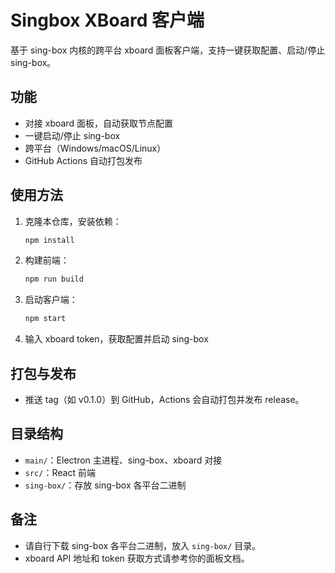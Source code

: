 # Singbox XBoard 客户端

基于 sing-box 内核的跨平台 xboard 面板客户端，支持一键获取配置、启动/停止 sing-box。

## 功能
- 对接 xboard 面板，自动获取节点配置
- 一键启动/停止 sing-box
- 跨平台（Windows/macOS/Linux）
- GitHub Actions 自动打包发布

## 使用方法

1. 克隆本仓库，安装依赖：
   ```bash
   npm install
   ```
2. 构建前端：
   ```bash
   npm run build
   ```
3. 启动客户端：
   ```bash
   npm start
   ```
4. 输入 xboard token，获取配置并启动 sing-box

## 打包与发布

- 推送 tag（如 v0.1.0）到 GitHub，Actions 会自动打包并发布 release。

## 目录结构
- `main/`：Electron 主进程、sing-box、xboard 对接
- `src/`：React 前端
- `sing-box/`：存放 sing-box 各平台二进制

## 备注
- 请自行下载 sing-box 各平台二进制，放入 `sing-box/` 目录。
- xboard API 地址和 token 获取方式请参考你的面板文档。
